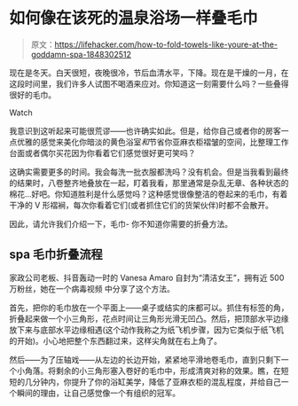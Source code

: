 # 如何像在该死的温泉浴场一样叠毛巾

> 原文：<https://lifehacker.com/how-to-fold-towels-like-youre-at-the-goddamn-spa-1848302512>

现在是冬天。白天很短，夜晚很冷，节后血清水平，下降。现在是干燥的一月，在这段时间里，我们许多人试图不喝酒来应对。你知道这一刻需要什么吗？一些叠得很好的毛巾。

Watch

我意识到这听起来可能很荒谬——也许确实如此。但是，给你自己或者你的房客一点优雅的感觉来美化你暗淡的黄色浴室*和*节省你亚麻衣柜褶皱的空间，比整理工作台面或者偶尔买花因为你看着它们感觉很好更可笑吗？

这确实需要更多的时间。我会每洗一批衣服都洗吗？没有机会。但是当我看到最终的结果时，八卷整齐地叠放在一起，盯着我看，那里通常是杂乱无章、各种状态的棉花...好吧。你知道胜利是什么感觉吗？这种感觉很像整洁的卷起来的毛巾，有着干净的 V 形褶裥，每次你看着它们(或者抓住它们的货架伙伴)时都不会散开。

因此，请允许我们介绍一下，毛巾- 你不知道你需要的折叠方法。

## spa 毛巾折叠流程

家政公司老板、抖音轰动一时的 Vanesa Amaro 自封为“清洁女王”，拥有近 500 万粉丝，她在一个病毒视频 中分享了这个方法。

首先，把你的毛巾放在一个平面上——桌子或结实的床都可以。抓住有标签的角，折叠起来做一个小三角形，花点时间让三角形光滑无凹凸。然后，把顶部水平边缘放下来与底部水平边缘相遇(这个动作我称之为纸飞机步骤，因为它类似于纸飞机的开始)。小心地把整个东西翻过来，这样尖角就在右上角了。

然后——为了压轴戏——从左边的长边开始，紧紧地平滑地卷毛巾，直到只剩下一个小角落。将剩余的小三角形塞入卷好的毛巾中，形成清爽对称的效果。瞧，在短短的几分钟内，你提升了你的浴缸美学，降低了亚麻衣柜的混乱程度，并给自己一个瞬间的理由，让自己感觉像一个有组织的冠军。